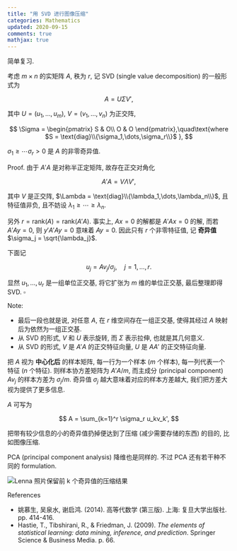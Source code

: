 ```yaml
---
title: "用 SVD 进行图像压缩"
categories: Mathematics
updated: 2020-09-15
comments: true
mathjax: true
---
```


简单复习.

<!-- more -->

考虑 $m\times n$ 的实矩阵 $A$, 秩为 $r$, 记 SVD (single value decomposition) 的一般形式为

$$A = U\Sigma V',$$

其中 $U=(u_1,\dots,u_m)$, $V=(v_1,\dots,v_n)$ 为正交阵,

$$
\Sigma = \begin{pmatrix} S & O\\ O & O  \end{pmatrix},\quad\text{where  $S = \text{diag}\\{\sigma_1,\dots,\sigma_r\\}$ },
$$

$\sigma_1\ge\cdots\sigma_r> 0$ 是 $A$ 的非零奇异值. 

Proof. 由于 $A'A$ 是对称半正定矩阵, 故存在正交对角化

$$
A'A = V\Lambda V',
$$

其中 $V$ 是正交阵, $\Lambda = \text{diag}\\{\lambda_1,\dots,\lambda_n\\}$, 且特征值非负, 且不妨设 $\lambda_1\ge\cdots\ge\lambda_n$.

另外 $r = \text{rank}(A) = \text{rank}(A'A)$. 事实上, $Ax = 0$ 的解都是 $A'Ax = 0$ 的解, 而若 $A'Ay = 0$, 则 $y'A'Ay = 0$ 意味着 $Ay = 0$. 因此只有 $r$ 个非零特征值, 记 **奇异值** $\sigma_j = \sqrt{\lambda_j}$.

下面记 

$$
u_j = Av_j / \sigma_j, \quad j=1,\dots, r.
$$

显然 $u_1, \dots, u_r$ 是一组单位正交基, 将它扩张为 $m$ 维的单位正交基, 最后整理即得 SVD. $\square$

Note:

- 最后一段也就是说, 对任意 $A$, 在 $r$ 维空间存在一组正交基, 使得其经过 $A$ 映射后为依然为一组正交基.
- 从 SVD 的形式, $V$ 和 $U$ 表示旋转, 而 $\Sigma$ 表示拉伸, 也就是其几何意义.
- 从 SVD 的形式, $V$ 是 $A'A$ 的正交特征向量, $U$ 是 $AA'$ 的正交特征向量.

把 $A$ 视为 **中心化后** 的样本矩阵, 每一行为一个样本 ($m$ 个样本), 每一列代表一个特征 ($n$ 个特征). 则样本协方差矩阵为 $A'A/m$, 而主成分 (principal component) $Av_j$ 的样本方差为 $\sigma_j/m$. 奇异值 $\sigma_j$ 越大意味着对应的样本方差越大, 我们把方差大视为提供了更多信息.

$A$ 可写为

$$
A = \sum_{k=1}^r \sigma_r u_kv_k',
$$

把带有较少信息的小的奇异值扔掉便达到了压缩 (减少需要存储的东西) 的目的, 比如图像压缩.

PCA (principal component analysis) 降维也是同样的. 不过 PCA 还有若干种不同的 formulation.

![Lenna 照片保留前 k 个奇异值的压缩结果](https://shiina18.github.io/assets/posts/images/20200915142352663_22158.png "Lenna 照片保留前 k 个奇异值的压缩结果")

References

- 姚慕生, 吴泉水, 谢启鸿. (2014). 高等代数学 (第三版). 上海: 复旦大学出版社. pp. 414-416.
- Hastie, T., Tibshirani, R., & Friedman, J. (2009). *The elements of statistical learning: data mining, inference, and prediction*. Springer Science & Business Media. p. 66.